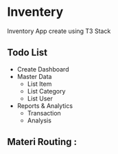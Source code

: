 # Inventery

Inventory App create using T3 Stack
## Todo List
- Create Dashboard
- Master Data
  - List Item
  - List Category
  - List User
- Reports & Analytics
  - Transaction
  - Analysis

Materi Routing :
- 